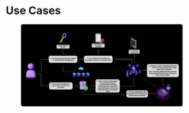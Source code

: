 # Use Cases

<figure><img src="../.gitbook/assets/Group 15 (1).png" alt=""><figcaption></figcaption></figure>
